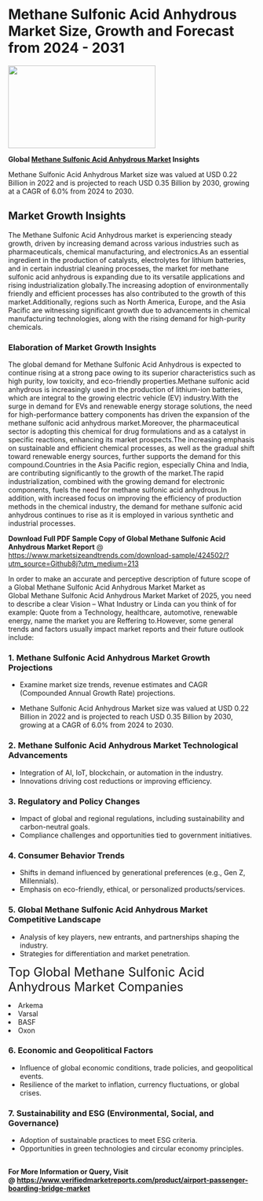 <H1>Methane Sulfonic Acid Anhydrous Market Size, Growth and Forecast from 2024 - 2031</H1><img class="aligncenter size-medium wp-image-584254" src="https://thirdeyenews.in/wp-content/uploads/2024/09/Global-Market-Research-300x168.jpeg" alt="" width="300" height="168" /><p><strong>Global&nbsp;<a href="https://www.marketsizeandtrends.com/download-sample/424502/?utm_source=Github8j?utm_medium=213">Methane Sulfonic Acid Anhydrous Market</a> Insights</strong></p><p>Methane Sulfonic Acid Anhydrous Market size was valued at USD 0.22 Billion in 2022 and is projected to reach USD 0.35 Billion by 2030, growing at a CAGR of 6.0% from 2024 to 2030.</p><p><h2>Market Growth Insights</h2> The Methane Sulfonic Acid Anhydrous market is experiencing steady growth, driven by increasing demand across various industries such as pharmaceuticals, chemical manufacturing, and electronics.As an essential ingredient in the production of catalysts, electrolytes for lithium batteries, and in certain industrial cleaning processes, the market for methane sulfonic acid anhydrous is expanding due to its versatile applications and rising industrialization globally.The increasing adoption of environmentally friendly and efficient processes has also contributed to the growth of this market.Additionally, regions such as North America, Europe, and the Asia Pacific are witnessing significant growth due to advancements in chemical manufacturing technologies, along with the rising demand for high-purity chemicals. <h3>Elaboration of Market Growth Insights</h3> The global demand for Methane Sulfonic Acid Anhydrous is expected to continue rising at a strong pace owing to its superior characteristics such as high purity, low toxicity, and eco-friendly properties.Methane sulfonic acid anhydrous is increasingly used in the production of lithium-ion batteries, which are integral to the growing electric vehicle (EV) industry.With the surge in demand for EVs and renewable energy storage solutions, the need for high-performance battery components has driven the expansion of the methane sulfonic acid anhydrous market.Moreover, the pharmaceutical sector is adopting this chemical for drug formulations and as a catalyst in specific reactions, enhancing its market prospects.The increasing emphasis on sustainable and efficient chemical processes, as well as the gradual shift toward renewable energy sources, further supports the demand for this compound.Countries in the Asia Pacific region, especially China and India, are contributing significantly to the growth of the market.The rapid industrialization, combined with the growing demand for electronic components, fuels the need for methane sulfonic acid anhydrous.In addition, with increased focus on improving the efficiency of production methods in the chemical industry, the demand for methane sulfonic acid anhydrous continues to rise as it is employed in various synthetic and industrial processes.</p><p><span class=""><strong>Download Full PDF Sample Copy of Global Methane Sulfonic Acid Anhydrous Market Report</strong> @ <a href="https://www.marketsizeandtrends.com/download-sample/424502/?utm_source=Github8j?utm_medium=213" target="_blank">https://www.marketsizeandtrends.com/download-sample/424502/?utm_source=Github8j?utm_medium=213</a></span></p><p>In order to make an accurate and perceptive description of future scope of a Global&nbsp;Methane Sulfonic Acid Anhydrous Market Market as Global&nbsp;Methane Sulfonic Acid Anhydrous Market Market of 2025, you need to describe a clear Vision &ndash; What Industry or Linda can you think of for example: Quote from a Technology, healthcare, automotive, renewable energy, name the market you are Reffering to.However, some general trends and factors usually impact market reports and their future outlook include:</p><h3>1.&nbsp;<strong>Methane Sulfonic Acid Anhydrous Market Growth Projections</strong></h3><ul><li>Examine market size trends, revenue estimates and CAGR (Compounded Annual Growth Rate) projections.</li><li><p>Methane Sulfonic Acid Anhydrous Market size was valued at USD 0.22 Billion in 2022 and is projected to reach USD 0.35 Billion by 2030, growing at a CAGR of 6.0% from 2024 to 2030.</p></li></ul><h3>2.&nbsp;<strong>Methane Sulfonic Acid Anhydrous Market Technological Advancements</strong></h3><ul><li>Integration of AI, IoT, blockchain, or automation in the industry.</li><li>Innovations driving cost reductions or improving efficiency.</li></ul><h3>3.&nbsp;<strong>Regulatory and Policy Changes</strong></h3><ul><li>Impact of global and regional regulations, including sustainability and carbon-neutral goals.</li><li>Compliance challenges and opportunities tied to government initiatives.</li></ul><h3>4.&nbsp;<strong>Consumer Behavior Trends</strong></h3><ul><li>Shifts in demand influenced by generational preferences (e.g., Gen Z, Millennials).</li><li>Emphasis on eco-friendly, ethical, or personalized products/services.</li></ul><h3>5.&nbsp;<strong>Global Methane Sulfonic Acid Anhydrous Market Competitive Landscape</strong></h3><ul><li>Analysis of key players, new entrants, and partnerships shaping the industry.</li><li>Strategies for differentiation and market penetration.</li></ul><p data-pm-slice="1 1 []"><span style="color: inherit; font-family: inherit; font-size: 25px;">Top Global Methane Sulfonic Acid Anhydrous Market Companies</span></p><div class="" data-test-id=""><p><li>Arkema</li><li> Varsal</li><li> BASF</li><li> Oxon</li></p></div><h3>6.&nbsp;<strong>Economic and Geopolitical Factors</strong></h3><ul><li>Influence of global economic conditions, trade policies, and geopolitical events.</li><li>Resilience of the market to inflation, currency fluctuations, or global crises.</li></ul><h3>7.&nbsp;<strong>Sustainability and ESG (Environmental, Social, and Governance)</strong></h3><ul><li>Adoption of sustainable practices to meet ESG criteria.</li><li>Opportunities in green technologies and circular economy principles.</li></ul><h2><strong style="font-size: 14px;">For More Information or Query, Visit @&nbsp;</strong><a style="background-color: #ffffff; font-size: 14px;" href="https://www.marketsizeandtrends.com/report/methane-sulfonic-acid-anhydrous-market/" target="_blank">https://www.verifiedmarketreports.com/product/airport-passenger-boarding-bridge-market</a></h2>
